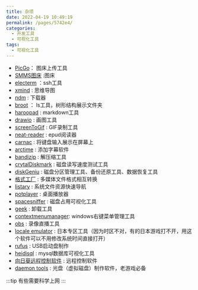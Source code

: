 ```yaml
---
title: 杂项
date: 2022-04-19 10:49:19
permalink: /pages/5742e4/
categories:
  - 开发工具
  - 可视化工具
tags:
  - 可视化工具
---
```





- [PicGo](https://github.com/Molunerfinn/PicGo)： 图床上传工具
- [SMMS图床](https://sm.ms) :图床
- [electerm](https://electerm.html5beta.com/) ：ssh工具
- [xmind](https://www.xmind.cn/) : 思维导图
- [ndm](https://www.neatdownloadmanager.com/index.php/en/) : 下载器
- [broot](https://dystroy.org/broot/) ： ls工具，树形结构展示文件夹
- [haroopad](http://pad.haroopress.com/) : markdown工具
- [drawio](https://github.com/jgraph/drawio-desktop) : 画图工具
- [screenToGif](https://www.screentogif.com/) : GIF录制工具
- [neat-reader](https://www.neat-reader.cn/) : epud阅读器
- [carnac](http://code52.org/carnac/) : 将键盘输入展示在屏幕上
- [arctime](https://arctime.org/) : 添加字幕软件
- [bandizip](https://cn.bandisoft.com/bandizip/) : 解压缩工具
- [crytalDiskmark](https://crystalmark.info/en/software/crystaldiskmark/) : 磁盘读写速度测试工具
- [diskGeniu](https://www.diskgenius.cn/) : 磁盘分区管理工具、备份还原工具、数据恢复工具
- [格式工厂](http://formatfactory.org/CN/index.html) : 多媒体文件格式相互转换
- [listary](https://www.listary.com/) : 系统文件资源快速导航
- [potplayer](http://www.potplayercn.com/) : 桌面播放器
- [spacesniffer](http://www.uderzo.it/main_products/space_sniffer/) : 磁盘占用可视化工具
- [geek](https://geekuninstaller.com/) : 卸载工具
- [contextmenumanager](https://bluepointlilac.github.io/ContextMenuManager/): windows右键菜单管理工具
- [obs](https://obsproject.com/zh-cn) : 录像直播工具
- [locale emulator](https://pooi.moe/Locale-Emulator/) : 日本专区工具（因为时区不对，有的日本游戏打不开，用这个软件可以不用修改系统时间直接打开）
- [rufus](https://rufus.ie/zh/) : USB启动盘制作
- [heidisql](https://www.heidisql.com/) : mysql数据库可视化工具
- [向日葵远程控制软件](https://sunlogin.oray.com/) : 远程控制软件
- [daemon tools](https://www.daemon-tools.cc/chn/home) : 光盘（虚拟磁盘）制作软件，老游戏必备

:::tip
有些需要科学上网
:::